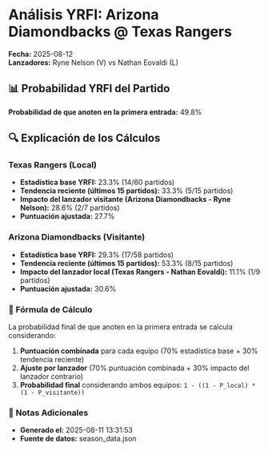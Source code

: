 # Análisis YRFI: Arizona Diamondbacks @ Texas Rangers

**Fecha:** 2025-08-12  
**Lanzadores:** Ryne Nelson (V) vs Nathan Eovaldi (L)

## 📊 Probabilidad YRFI del Partido

**Probabilidad de que anoten en la primera entrada:** 49.8%

## 🔍 Explicación de los Cálculos

### Texas Rangers (Local)
- **Estadística base YRFI:** 23.3% (14/60 partidos)
- **Tendencia reciente (últimos 15 partidos):** 33.3% (5/15 partidos)
- **Impacto del lanzador visitante (Arizona Diamondbacks - Ryne Nelson):** 28.6% (2/7 partidos)
- **Puntuación ajustada:** 27.7%

### Arizona Diamondbacks (Visitante)
- **Estadística base YRFI:** 29.3% (17/58 partidos)
- **Tendencia reciente (últimos 15 partidos):** 53.3% (8/15 partidos)
- **Impacto del lanzador local (Texas Rangers - Nathan Eovaldi):** 11.1% (1/9 partidos)
- **Puntuación ajustada:** 30.6%

### 📝 Fórmula de Cálculo

La probabilidad final de que anoten en la primera entrada se calcula considerando:
1. **Puntuación combinada** para cada equipo (70% estadística base + 30% tendencia reciente)
2. **Ajuste por lanzador** (70% puntuación combinada + 30% impacto del lanzador contrario)
3. **Probabilidad final** considerando ambos equipos: `1 - ((1 - P_local) * (1 - P_visitante))`

### 📌 Notas Adicionales

- **Generado el:** 2025-08-11 13:31:53
- **Fuente de datos:** season_data.json
